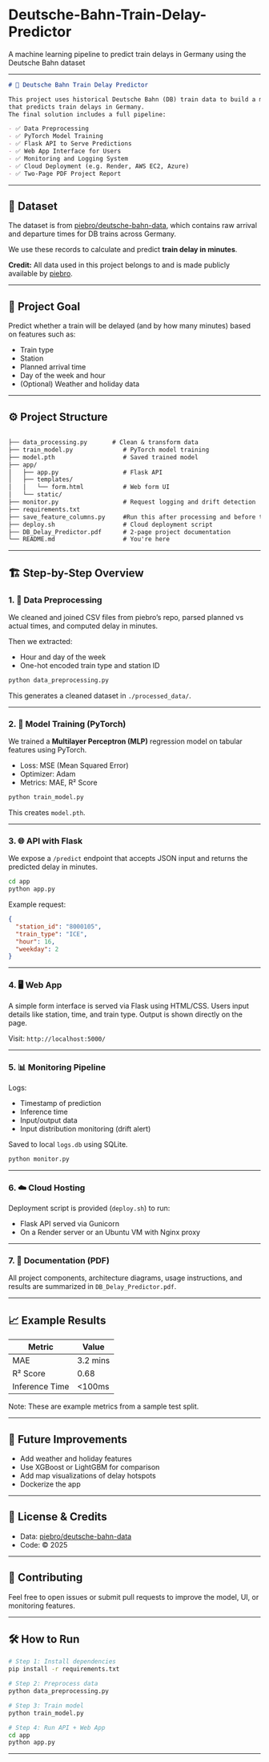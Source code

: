 # Deutsche-Bahn-Train-Delay-Predictor
A machine learning pipeline to predict train delays in Germany using the Deutsche Bahn dataset

---

```markdown
# 🚆 Deutsche Bahn Train Delay Predictor

This project uses historical Deutsche Bahn (DB) train data to build a machine learning model
that predicts train delays in Germany.
The final solution includes a full pipeline:

- ✅ Data Preprocessing
- ✅ PyTorch Model Training
- ✅ Flask API to Serve Predictions
- ✅ Web App Interface for Users
- ✅ Monitoring and Logging System
- ✅ Cloud Deployment (e.g. Render, AWS EC2, Azure)
- ✅ Two-Page PDF Project Report
```
---

## 📁 Dataset

The dataset is from [piebro/deutsche-bahn-data](https://github.com/piebro/deutsche-bahn-data), 
which contains raw arrival and departure times for DB trains across Germany. 

We use these records to calculate and predict **train delay in minutes**.

**Credit:** All data used in this project belongs to and is made publicly available 
by [piebro](https://github.com/piebro).

---

## 🧠 Project Goal

Predict whether a train will be delayed (and by how many minutes) based on features 
such as:

- Train type
- Station
- Planned arrival time
- Day of the week and hour
- (Optional) Weather and holiday data

---

## ⚙️ Project Structure

```markdown

├── data_processing.py       # Clean & transform data
├── train_model.py              # PyTorch model training
├── model.pth                   # Saved trained model
├── app/
│   ├── app.py                  # Flask API
│   ├── templates/
│   │   └── form.html           # Web form UI
│   └── static/
├── monitor.py                  # Request logging and drift detection
├── requirements.txt
├── save_feature_columns.py     #Run this after processing and before training, to store the one-hot feature names
├── deploy.sh                   # Cloud deployment script
├── DB_Delay_Predictor.pdf      # 2-page project documentation
└── README.md                   # You're here
```

---

## 🏗️ Step-by-Step Overview

### 1. 🧹 Data Preprocessing

We cleaned and joined CSV files from piebro’s repo, 
parsed planned vs actual times, 
and computed delay in minutes. 

Then we extracted:
- Hour and day of the week
- One-hot encoded train type and station ID

```bash
python data_preprocessing.py
````

This generates a cleaned dataset in `./processed_data/`.

---

### 2. 🧪 Model Training (PyTorch)

We trained a **Multilayer Perceptron (MLP)** regression model on tabular features using PyTorch.

* Loss: MSE (Mean Squared Error)
* Optimizer: Adam
* Metrics: MAE, R² Score

```bash
python train_model.py
```

This creates `model.pth`.

---

### 3. 🌐 API with Flask

We expose a `/predict` endpoint that accepts JSON input 
and returns the predicted delay in minutes.

```bash
cd app
python app.py
```

Example request:

```json
{
  "station_id": "8000105",
  "train_type": "ICE",
  "hour": 16,
  "weekday": 2
}
```

---

### 4. 🖥️ Web App

A simple form interface is served via Flask using HTML/CSS. 
Users input details like station, time, and train type. 
Output is shown directly on the page.

Visit: `http://localhost:5000/`

---

### 5. 📊 Monitoring Pipeline

Logs:

* Timestamp of prediction
* Inference time
* Input/output data
* Input distribution monitoring (drift alert)

Saved to local `logs.db` using SQLite.

```bash
python monitor.py
```

---

### 6. ☁️ Cloud Hosting

Deployment script is provided (`deploy.sh`) to run:

* Flask API served via Gunicorn
* On a Render server or an Ubuntu VM with Nginx proxy

---

### 7. 📄 Documentation (PDF)

All project components, architecture diagrams, usage instructions, 
and results are summarized in `DB_Delay_Predictor.pdf`.

---

## 📈 Example Results

| Metric         | Value    |
| -------------- | -------- |
| MAE            | 3.2 mins |
| R² Score       | 0.68     |
| Inference Time | <100ms   |

Note: These are example metrics from a sample test split.

---

## 🧠 Future Improvements

* Add weather and holiday features
* Use XGBoost or LightGBM for comparison
* Add map visualizations of delay hotspots
* Dockerize the app

---

## 📜 License & Credits

* Data: [piebro/deutsche-bahn-data](https://github.com/piebro/deutsche-bahn-data)
* Code: © 2025 

---

## 🙌 Contributing

Feel free to open issues or submit pull requests to improve the model, UI, or monitoring features.

---

## 🛠️ How to Run

```bash
# Step 1: Install dependencies
pip install -r requirements.txt

# Step 2: Preprocess data
python data_preprocessing.py

# Step 3: Train model
python train_model.py

# Step 4: Run API + Web App
cd app
python app.py
```

---



